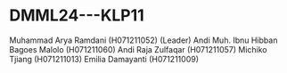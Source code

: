 # DMML24---KLP11

Muhammad Arya Ramdani (H071211052) (Leader)
Andi Muh. Ibnu Hibban Bagoes Malolo (H071211060)
Andi Raja Zulfaqar (H071211057)
Michiko Tjiang (H071211013)
Emilia Damayanti (H071211009)
